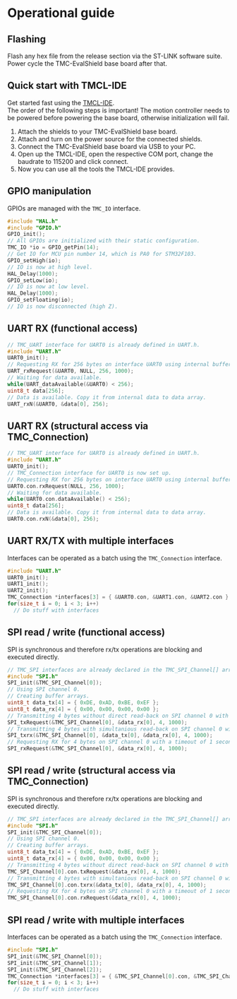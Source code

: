 # Operational guide

## Flashing

Flash any hex file from the release section via the ST-LINK software suite. Power cycle the TMC-EvalShield base board after that.

## Quick start with TMCL-IDE

Get started fast using the [TMCL-IDE](https://www.trinamic.com/support/software/tmcl-ide/).  
The order of the following steps is important! The motion controller needs to be powered before powering the base board,
otherwise initialization will fail.  

1. Attach the shields to your TMC-EvalShield base board.
2. Attach and turn on the power source for the connected shields.
3. Connect the TMC-EvalShield base board via USB to your PC.
4. Open up the TMCL-IDE, open the respective COM port, change the baudrate to 115200 and click connect.
5. Now you can use all the tools the TMCL-IDE provides.

## GPIO manipulation

GPIOs are managed with the `TMC_IO` interface.

```C
#include "HAL.h"
#include "GPIO.h"
GPIO_init();
// All GPIOs are initialized with their static configuration.
TMC_IO *io = GPIO_getPin(14);
// Get IO for MCU pin number 14, which is PA0 for STM32F103.
GPIO_setHigh(io);
// IO is now at high level.
HAL_Delay(1000);
GPIO_setLow(io);
// IO is now at low level.
HAL_Delay(1000);
GPIO_setFloating(io);
// IO is now disconnected (high Z).
```

## UART RX (functional access)

```C
// TMC_UART interface for UART0 is already defined in UART.h.
#include "UART.h"
UART0_init();
// Requesting RX for 256 bytes on interface UART0 using internal buffers and a timeout of 1 second.
UART_rxRequest(&UART0, NULL, 256, 1000);
// Waiting for data available.
while(UART_dataAvailable(&UART0) < 256);
uint8_t data[256];
// Data is available. Copy it from internal data to data array.
UART_rxN(&UART0, &data[0], 256);
```

## UART RX (structural access via TMC_Connection)

```C
// TMC_UART interface for UART0 is already defined in UART.h.
#include "UART.h"
UART0_init();
// TMC_Connection interface for UART0 is now set up.
// Requesting RX for 256 bytes on interface UART0 using internal buffers and a timeout of 1 second.
UART0.con.rxRequest(NULL, 256, 1000);
// Waiting for data available.
while(UART0.con.dataAvailable() < 256);
uint8_t data[256];
// Data is available. Copy it from internal data to data array.
UART0.con.rxN(&data[0], 256);
```

## UART RX/TX with multiple interfaces

Interfaces can be operated as a batch using the `TMC_Connection` interface.

```C
#include "UART.h"
UART0_init();
UART1_init();
UART2_init();
TMC_Connection *interfaces[3] = { &UART0.con, &UART1.con, &UART2.con };
for(size_t i = 0; i < 3; i++)
  // Do stuff with interfaces
```

## SPI read / write (functional access)

SPI is synchronous and therefore rx/tx operations are blocking and executed directly.  

```C
// TMC_SPI interfaces are already declared in the TMC_SPI_Channel[] array.
#include "SPI.h"
SPI_init(&TMC_SPI_Channel[0]);
// Using SPI channel 0.
// Creating buffer arrays.
uint8_t data_tx[4] = { 0xDE, 0xAD, 0xBE, 0xEF };
uint8_t data_rx[4] = { 0x00, 0x00, 0x00, 0x00 };
// Transmitting 4 bytes without direct read-back on SPI channel 0 with a timeout of 1 second.
SPI_txRequest(&TMC_SPI_Channel[0], &data_rx[0], 4, 1000);
// Transmitting 4 bytes with simultanious read-back on SPI channel 0 with a timeout of 1 second.
SPI_txrx(&TMC_SPI_Channel[0], &data_tx[0], &data_rx[0], 4, 1000);
// Requesting RX for 4 bytes on SPI channel 0 with a timeout of 1 second.
SPI_rxRequest(&TMC_SPI_Channel[0], &data_rx[0], 4, 1000);
```

## SPI read / write (structural access via TMC_Connection)

SPI is synchronous and therefore rx/tx operations are blocking and executed directly.  

```C
// TMC_SPI interfaces are already declared in the TMC_SPI_Channel[] array.
#include "SPI.h"
SPI_init(&TMC_SPI_Channel[0]);
// Using SPI channel 0.
// Creating buffer arrays.
uint8_t data_tx[4] = { 0xDE, 0xAD, 0xBE, 0xEF };
uint8_t data_rx[4] = { 0x00, 0x00, 0x00, 0x00 };
// Transmitting 4 bytes without direct read-back on SPI channel 0 with a timeout of 1 second.
TMC_SPI_Channel[0].con.txRequest(&data_rx[0], 4, 1000);
// Transmitting 4 bytes with simultanious read-back on SPI channel 0 with a timeout of 1 second.
TMC_SPI_Channel[0].con.txrx(&data_tx[0], &data_rx[0], 4, 1000);
// Requesting RX for 4 bytes on SPI channel 0 with a timeout of 1 second.
TMC_SPI_Channel[0].con.rxRequest(&data_rx[0], 4, 1000);
```

## SPI read / write with multiple interfaces

Interfaces can be operated as a batch using the `TMC_Connection` interface.

```C
#include "SPI.h"
SPI_init(&TMC_SPI_Channel[0]);
SPI_init(&TMC_SPI_Channel[1]);
SPI_init(&TMC_SPI_Channel[2]);
TMC_Connection *interfaces[3] = { &TMC_SPI_Channel[0].con, &TMC_SPI_Channel[1].con, &TMC_SPI_Channel[2].con };
for(size_t i = 0; i < 3; i++)
  // Do stuff with interfaces
```